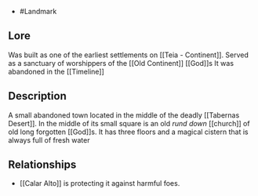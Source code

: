 - #Landmark
## Lore
Was built as one of the earliest settlements on [[Teia - Continent]]. Served as a sanctuary of worshippers of the [[Old Continent]] [[God]]s 
It was abandoned in the [[Timeline]] 
## Description
A small abandoned town located in the middle of the deadly [[Tabernas Desert]].
In the middle of its small square is an old *rund down* [[church]] of old long forgotten [[God]]s. It has three floors and a magical cistern that is always full of fresh water
## Relationships
- [[Calar Alto]] is protecting it against harmful foes.